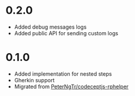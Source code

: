 # 0.2.0

* Added debug messages logs
* Added public API for sending custom logs

# 0.1.0

* Added implementation for nested steps
* Gherkin support
* Migrated from [PeterNgTr/codeceptjs-rphelper](https://github.com/PeterNgTr/codeceptjs-rphelper)